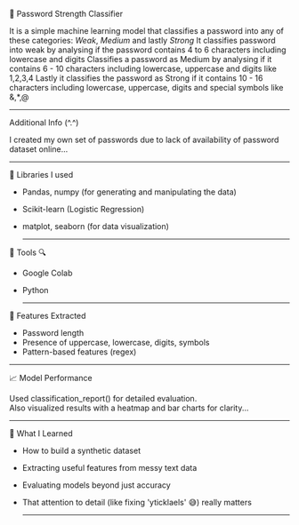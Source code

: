 🔐 Password Strength Classifier

It is a simple machine learning model that classifies a password into any of these categories: *Weak*, *Medium* and lastly *Strong*
It classifies password into weak by analysing if the password contains 4 to 6 characters including lowercase and digits
Classifies a password as Medium by analysing if it contains 6 - 10 characters including lowercase, uppercase and digits like 1,2,3,4
Lastly it classifies the password as Strong if it contains 10 - 16 characters including lowercase, uppercase, digits and special symbols like &,*,@ 

---

Additional Info (^.^)

I created my own set of passwords due to lack of availability of password dataset online...

---

📄 Libraries I used

- Pandas, numpy (for generating and manipulating the data)
- Scikit-learn (Logistic Regression)
- matplot, seaborn (for data visualization)

  ---

🔎 Tools 🔍

* Google Colab
* Python

  ---

🧪 Features Extracted

- Password length  
- Presence of uppercase, lowercase, digits, symbols  
- Pattern-based features (regex)

---

📈 Model Performance

Used classification_report() for detailed evaluation.  
Also visualized results with a heatmap and bar charts for clarity...

---

💭 What I Learned

- How to build a synthetic dataset
- Extracting useful features from messy text data
- Evaluating models beyond just accuracy
- That attention to detail (like fixing 'yticklaels' 😅) really matters

  ---

  
